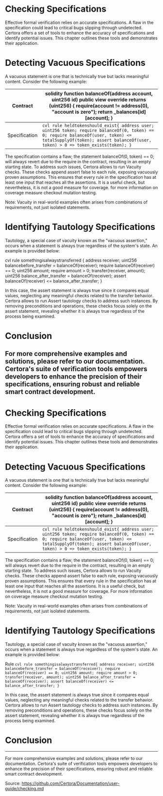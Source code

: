 # Checking Specifications

Effective formal verification relies on accurate specifications. A flaw in the specification could lead to critical bugs slipping through undetected. Certora offers a set of tools to enhance the accuracy of specifications and identify potential issues. This chapter outlines these tools and demonstrates their application.

# Detecting Vacuous Specifications

A vacuous statement is one that is technically true but lacks meaningful content. Consider the following example:

|Contract|solidity function balanceOf(address account, uint256 id) public view override returns (uint256) { require(account != address(0), "account is zero"); return _balances[id][account]; }|
|---|---|
|Specification|```cvl rule heldtokenshould_exist{ address user; uint256 token; require balanceOf(0, token) == 0; require balanceOf(user, token) <= totalSupplyOf(token); assert balanceOf(user, token) > 0 => token_exists(token); } ```|

The specification contains a flaw; the statement balanceOf(0, token) == 0; will always revert due to the require in the contract, resulting in an empty starting state. To address such issues, Certora allows to run Vacuity checks. These checks append assert false to each rule, exposing vacuously proven assumptions. This ensures that every rule in the specification has at least one input that reaches all the assertions. It is a useful check, but nevertheless, it is not a good measure for coverage. for more information on coverage measure checkout mutation testing.

Note: Vacuity in real-world examples often arises from combinations of requirements, not just isolated statements.

# Identifying Tautology Specifications

Tautology, a special case of vacuity known as the "vacuous assertion," occurs when a statement is always true regardless of the system's state. An example is provided below:

cvl rule somethingisalwaystransferred
{ address receiver; uint256 balancebefore_transfer = balanceOf(receiver); require balanceOf(receiver) == 0; uint256 amount; require amount > 0; transfer(receiver, amount); uint256 balance_after_transfer = balanceOf(receiver); assert balanceOf(receiver) <= balance_after_transfer; }

In this case, the assert statement is always true since it compares equal values, neglecting any meaningful checks related to the transfer behavior. Certora allows to run Assert tautology checks to address such instances. By removing preconditions and operations, these checks focus solely on the assert statement, revealing whether it is always true regardless of the process being examined.

# Conclusion

For more comprehensive examples and solutions, please refer to our documentation. Certora's suite of verification tools empowers developers to enhance the precision of their specifications, ensuring robust and reliable smart contract development.
---
# Checking Specifications

Effective formal verification relies on accurate specifications. A flaw in the specification could lead to critical bugs slipping through undetected. Certora offers a set of tools to enhance the accuracy of specifications and identify potential issues. This chapter outlines these tools and demonstrates their application.

# Detecting Vacuous Specifications

A vacuous statement is one that is technically true but lacks meaningful content. Consider the following example:

|Contract|solidity function balanceOf(address account, uint256 id) public view override returns (uint256) { require(account != address(0), "account is zero"); return _balances[id][account]; }|
|---|---|
|Specification|```cvl rule heldtokenshould_exist{ address user; uint256 token; require balanceOf(0, token) == 0; require balanceOf(user, token) <= totalSupplyOf(token); assert balanceOf(user, token) > 0 => token_exists(token); } ```|

The specification contains a flaw; the statement balanceOf(0, token) == 0; will always revert due to the require in the contract, resulting in an empty starting state. To address such issues, Certora allows to run Vacuity checks. These checks append assert false to each rule, exposing vacuously proven assumptions. This ensures that every rule in the specification has at least one input that reaches all the assertions. It is a useful check, but nevertheless, it is not a good measure for coverage. For more information on coverage measure checkout mutation testing.

Note: Vacuity in real-world examples often arises from combinations of requirements, not just isolated statements.

# Identifying Tautology Specifications

Tautology, a special case of vacuity known as the "vacuous assertion," occurs when a statement is always true regardless of the system's state. An example is provided below:

Rule
```cvl rule somethingisalwaystransferred{ address receiver; uint256 balancebefore_transfer = balanceOf(receiver); require balanceOf(receiver) == 0; uint256 amount; require amount > 0; transfer(receiver, amount); uint256 balance_after_transfer = balanceOf(receiver); assert balanceOf(receiver) <= balance_after_transfer; } ```

In this case, the assert statement is always true since it compares equal values, neglecting any meaningful checks related to the transfer behavior. Certora allows to run Assert tautology checks to address such instances. By removing preconditions and operations, these checks focus solely on the assert statement, revealing whether it is always true regardless of the process being examined.

# Conclusion
---
For more comprehensive examples and solutions, please refer to our documentation. Certora's suite of verification tools empowers developers to enhance the precision of their specifications, ensuring robust and reliable smart contract development.

Source: https://github.com/Certora/Documentation/user-guide/checking.md
